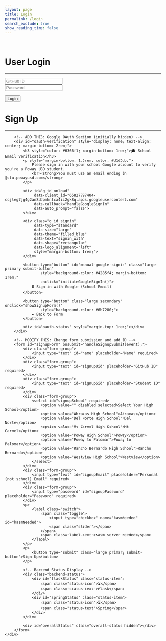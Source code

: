 ```yaml
---
layout: page
title: Login
permalink: /login
search_exclude: true
show_reading_time: false
---
```

<br>

<script src="https://accounts.google.com/gsi/client" async defer></script>

<div class="login-container">
    <!-- Python Login Form -->
    <div class="login-card">
        <h1 id="pythonTitle">User Login</h1>
        <hr>
        <form id="pythonForm" onsubmit="loginBoth(); return false;">
            <div class="form-group">
                <input type="text" id="uid" placeholder="GitHub ID" required>
            </div>
            <div class="form-group">
                <input type="password" id="password" placeholder="Password" required>
            </div>
            <p>
                <button type="submit" class="large primary submit-button">Login</button>
            </p>
            <p id="message" style="color: red;"></p>
        </form>
    </div>
    <div class="signup-card">
        <h1 id="signupTitle">Sign Up</h1>
        <hr>
        
        <!-- ADD THIS: Google OAuth Section (initially hidden) -->
        <div id="oauth-verification" style="display: none; text-align: center; margin-bottom: 2rem;">
            <h3 style="color: #6366f1; margin-bottom: 1rem;">🎓 School Email Verification</h3>
            <p style="margin-bottom: 1.5rem; color: #d1d5db;">
                Please sign in with your school Google account to verify you're a Poway USD student.
                <br><strong>You must use an email ending in @stu.powayusd.com</strong>
            </p>
            
            <div id="g_id_onload"
                 data-client_id="65827797404-ccjleg7jg4g2an8ddpmhnlca4ii2gk8q.apps.googleusercontent.com"
                 data-callback="handleGoogleSignIn"
                 data-auto_prompt="false">
            </div>
            
            <div class="g_id_signin" 
                 data-type="standard"
                 data-size="large"
                 data-theme="filled_blue"
                 data-text="signin_with"
                 data-shape="rectangular"
                 data-logo_alignment="left"
                 style="margin-bottom: 1rem;">
            </div>
            
            <button type="button" id="manual-google-signin" class="large primary submit-button" 
                    style="background-color: #4285f4; margin-bottom: 1rem;" 
                    onclick="initiateGoogleSignIn()">
                🔒 Sign in with Google (School Email)
            </button>
            
            <button type="button" class="large secondary" onclick="showSignupForm()" 
                    style="background-color: #6b7280;">
                ← Back to Form
            </button>
            
            <div id="oauth-status" style="margin-top: 1rem;"></div>
        </div>
        
        <!-- MODIFY THIS: Change form submission and add ID -->
        <form id="signupForm" onsubmit="handleSignupSubmit(event);">
            <div class="form-group">
                <input type="text" id="name" placeholder="Name" required>
            </div>
            <div class="form-group">
                <input type="text" id="signupUid" placeholder="GitHub ID" required>
            </div>
            <div class="form-group">
                <input type="text" id="signupSid" placeholder="Student ID" required>
            </div>
            <div class="form-group">
                <select id="signupSchool" required>
                    <option value="" disabled selected>Select Your High School</option>
                    <option value="Abraxas High School">Abraxas</option>
                    <option value="Del Norte High School">Del Norte</option>
                    <option value="Mt Carmel High School">Mt Carmel</option>
                    <option value="Poway High School">Poway</option>
                    <option value="Poway to Palomar">Poway to Palomar</option>
                    <option value="Rancho Bernardo High School">Rancho Bernardo</option>
                    <option value="Westview High School">Westview</option>
                </select>
            </div>
            <div class="form-group">
                <input type="text" id="signupEmail" placeholder="Personal (not school) Email" required>
            </div>
            <div class="form-group">
                <input type="password" id="signupPassword" placeholder="Password" required>
            </div>
            <p>
                <label class="switch">
                    <span class="toggle">
                        <input type="checkbox" name="kasmNeeded" id="kasmNeeded">
                        <span class="slider"></span>
                    </span>
                    <span class="label-text">Kasm Server Needed</span>
                </label>
            </p>
            <p>
                <button type="submit" class="large primary submit-button">Sign Up</button>
            </p>
            
            <!-- Backend Status Display -->
            <div class="backend-status">
                <div id="flaskStatus" class="status-item">
                    <span class="status-icon">⏳</span>
                    <span class="status-text">Flask</span>
                </div>
                <div id="springStatus" class="status-item">
                    <span class="status-icon">⏳</span>
                    <span class="status-text">Spring</span>
                </div>
            </div>
            
            <div id="overallStatus" class="overall-status hidden"></div>
        </form>
    </div>
</div>

<style>
.oauth-error {
    background-color: #dc2626;
    color: white;
    padding: 0.75rem;
    border-radius: 0.5rem;
    margin: 1rem 0;
}

.oauth-success {
    background-color: #16a34a;
    color: white;
    padding: 0.75rem;
    border-radius: 0.5rem;
    margin: 1rem 0;
}

.secondary {
    background-color: #6b7280 !important;
    color: white;
}

.secondary:hover {
    background-color: #5a6272 !important;
}
</style>

<script type="module">
    import { login, pythonURI, javaURI, fetchOptions } from '{{site.baseurl}}/assets/js/api/config.js';
    
    let signupFormData = {};
    let verifiedSchoolEmail = null;
    const GOOGLE_CLIENT_ID = "65827797404-ccjleg7jg4g2an8ddpmhnlca4ii2gk8q.apps.googleusercontent.com";
    
    // Backend status management
    function updateBackendStatus(backend, status, message = '') {
        const element = document.getElementById(`${backend}Status`);
        const icon = element.querySelector('.status-icon');
        const text = element.querySelector('.status-text');
        
        // Remove existing status classes
        element.classList.remove('pending', 'success', 'error');
        
        switch(status) {
            case 'pending':
                element.classList.add('pending');
                icon.textContent = '⏳';
                text.textContent = backend.charAt(0).toUpperCase() + backend.slice(1);
                break;
            case 'success':
                element.classList.add('success');
                icon.textContent = '✅';
                text.textContent = `${backend.charAt(0).toUpperCase() + backend.slice(1)} ✓`;
                break;
            case 'error':
                element.classList.add('error');
                icon.textContent = '❌';
                text.textContent = `${backend.charAt(0).toUpperCase() + backend.slice(1)} ✗`;
                break;
        }
    }
    
    function updateOverallStatus() {
        const flaskEl = document.getElementById('flaskStatus');
        const springEl = document.getElementById('springStatus');
        const overallEl = document.getElementById('overallStatus');
        
        const flaskSuccess = flaskEl.classList.contains('success');
        const springSuccess = springEl.classList.contains('success');
        const flaskError = flaskEl.classList.contains('error');
        const springError = springEl.classList.contains('error');
        
        overallEl.classList.remove('hidden', 'success', 'partial', 'error');
        
        if (flaskSuccess && springSuccess) {
            overallEl.classList.add('success');
            overallEl.textContent = '🎉 Account created on both backends! You can now login.';
        } else if (flaskSuccess && springError) {
            overallEl.classList.add('partial');
            overallEl.textContent = '⚠️ Flask account created successfully! Spring failed but you can still login.';
        } else if (flaskError && springSuccess) {
            overallEl.classList.add('partial');
            overallEl.textContent = '⚠️ Spring account created! Flask failed - please try again.';
        } else if (flaskError && springError) {
            overallEl.classList.add('error');
            overallEl.textContent = '💥 Both backends failed. Please check your information and try again.';
        }
    }
    
    window.handleSignupSubmit = function(event) {
        event.preventDefault();
        
        // Validate form
        const form = document.getElementById('signupForm');
        if (!form.checkValidity()) {
            form.reportValidity();
            return;
        }
        
        // Store form data
        signupFormData = {
            name: document.getElementById("name").value,
            uid: document.getElementById("signupUid").value,
            sid: document.getElementById("signupSid").value,
            school: document.getElementById("signupSchool").value,
            email: document.getElementById("signupEmail").value,
            password: document.getElementById("signupPassword").value,
            kasm_server_needed: document.getElementById("kasmNeeded").checked,
        };
        
        // Show OAuth verification
        showOAuthVerification();
    }
    
    function showOAuthVerification() {
        document.getElementById('signupForm').style.display = 'none';
        document.getElementById('oauth-verification').style.display = 'block';
    }
    
    window.showSignupForm = function() {
        document.getElementById('oauth-verification').style.display = 'none';
        document.getElementById('signupForm').style.display = 'block';
        clearOAuthStatus();
    }
    
    function clearOAuthStatus() {
        document.getElementById('oauth-status').innerHTML = '';
    }
    
    function showOAuthStatus(message, isError = false) {
        const statusDiv = document.getElementById('oauth-status');
        statusDiv.innerHTML = `<div class="${isError ? 'oauth-error' : 'oauth-success'}">${message}</div>`;
    }
    
    window.handleGoogleSignIn = function(response) {
        try {
            const userInfo = parseJwt(response.credential);
            const email = userInfo.email;
            
            if (!email.endsWith('@stu.powayusd.com')) {
                showOAuthStatus('❌ You must use your school email address ending with @stu.powayusd.com', true);
                return;
            }
            
            verifiedSchoolEmail = email;
            showOAuthStatus(`✅ School email verified: ${email}`);
            
            setTimeout(() => {
                document.getElementById('oauth-verification').style.display = 'none';
                document.getElementById('signupForm').style.display = 'block';
                
                console.log("About to call signup() with stored data:", signupFormData);
                console.log("pythonURI:", pythonURI);


                signup();
            }, 1500);
            
        } catch (error) {
            console.error("Error handling Google Sign-In:", error);
            showOAuthStatus('❌ Error processing Google Sign-In. Please try again.', true);
        }
    }
    
    window.initiateGoogleSignIn = function() {
        if (window.google && window.google.accounts) {
            window.google.accounts.id.prompt();
        } else {
            showOAuthStatus('❌ Google Sign-In not loaded. Please refresh the page and try again.', true);
        }
    }
    
    function parseJwt(token) {
        const base64Url = token.split('.')[1];
        const base64 = base64Url.replace(/-/g, '+').replace(/_/g, '/');
        const jsonPayload = decodeURIComponent(atob(base64).split('').map(function(c) {
            return '%' + ('00' + c.charCodeAt(0).toString(16)).slice(-2);
        }).join(''));
        return JSON.parse(jsonPayload);
    }
    
    window.addEventListener('load', function() {
        if (window.google && window.google.accounts) {
            window.google.accounts.id.initialize({
                client_id: GOOGLE_CLIENT_ID,
                callback: handleGoogleSignIn
            });
        }
    });
    
    // Function to handle both Python and Java login simultaneously
    window.loginBoth = function () {
    javaLogin();  // Call Java login
    pythonLogin();
};
    // Function to handle Python login
    window.pythonLogin = function () {
        const options = {
            URL: `${pythonURI}/api/authenticate`,
            callback: pythonDatabase,
            message: "message",
            method: "POST",
            cache: "no-cache",
            body: {
                uid: document.getElementById("uid").value,
                password: document.getElementById("password").value,
            }
        };
        login(options);
    }
    // Function to handle Java login
    window.javaLogin = function () {
    const loginURL = `${javaURI}/authenticate`;
    const databaseURL = `${javaURI}/api/person/get`;
    const signupURL = `${javaURI}/api/person/create`;
    const userCredentials = JSON.stringify({
        uid: document.getElementById("uid").value,
        password: document.getElementById("password").value,
    });
    const loginOptions = {
        ...fetchOptions,
        method: "POST",
        body: userCredentials,
    };
    console.log("Attempting Java login...");
    fetch(loginURL, loginOptions)
        .then(response => {
            if (!response.ok) {
                throw new Error("Invalid login");
            }
            return response.json();
        })
        .then(data => {
            console.log("Login successful!", data);
            window.location.href = '{{site.baseurl}}/profile';
            // Fetch database after login success using fetchOptions
            return fetch(databaseURL, fetchOptions);
        })
        .then(response => {
            if (!response.ok) {
                throw new Error(`Spring server response: ${response.status}`);
            }
            return response.json();
        })
        .then(data => {
            console.log("Java database response:", data);
        })
        .catch(error => {
            console.error("Login failed:", error.message);
            // If login fails, attempt account creation
            if (error.message === "Invalid login") {
                // alert("Login for Spring failed. Creating a new Java account...");
                const signupData = JSON.stringify({
                    uid: document.getElementById("uid").value,
                    sid: "0000000",
                    email: document.getElementById("uid").value + "@gmail.com",
                    dob: "11-01-2024", // Static date, can be modified
                    name: document.getElementById("uid").value,
                    password: document.getElementById("password").value,
                    kasmServerNeeded: false,
                });
                const signupOptions = {
                    ...fetchOptions,
                    method: "POST",
                    body: signupData,
                };
                fetch(signupURL, signupOptions)
                    .then(signupResponse => {
                        if (!signupResponse.ok) {
                            throw new Error("Account creation failed!");
                        }
                        return signupResponse.json();
                    })
                    .then(signupResult => {
                        console.log("Account creation successful!", signupResult);
                        // alert("Account Creation Successful. Logging you into Flask/Spring!");
                        // Retry login after account creation
                        return fetch(loginURL, loginOptions);
                    })
                    .then(newLoginResponse => {
                        if (!newLoginResponse.ok) {
                            throw new Error("Login failed after account creation");
                        }
                        console.log("Login successful after account creation!");
                        // Fetch database after successful login
                        return fetch(databaseURL, fetchOptions);
                    })
                    .then(response => {
                        if (!response.ok) {
                            throw new Error(`Spring server response: ${response.status}`);
                        }
                        return response.json();
                    })
                    .then(data => {
                        console.log("Java database response:", data);
                    })
                    .catch(newLoginError => {
                        console.error("Error after account creation:", newLoginError.message);
                    });
            } else {
                console.log("Logged in!");
            }
        });
};
    // Function to fetch and display Python data
    function pythonDatabase() {
        const URL = `${pythonURI}/api/id`;
        fetch(URL, fetchOptions)
            .then(response => {
                if (!response.ok) {
                    throw new Error(`Flask server response: ${response.status}`);
                }
                return response.json();
            })
            .then(data => {
                window.location.href = '{{site.baseurl}}/profile';
            })
            .catch(error => {
                document.getElementById("message").textContent = `Error: ${error.message}`;
            });
    }  
    window.signup = function () {
        const signupButton = document.querySelector(".signup-card button");
        // Disable the button and change its color
        signupButton.disabled = true;
        signupButton.classList.add("disabled");
        // Reset status indicators
        updateBackendStatus('flask', 'pending');
        updateBackendStatus('spring', 'pending');
        document.getElementById('overallStatus').classList.add('hidden');
        
        const data = signupFormData && Object.keys(signupFormData).length > 0 ? signupFormData : {
            name: document.getElementById("name").value,
            uid: document.getElementById("signupUid").value,
            sid: document.getElementById("signupSid").value,
            school: document.getElementById("signupSchool").value,
            email: document.getElementById("signupEmail").value,
            password: document.getElementById("signupPassword").value,
            kasm_server_needed: document.getElementById("kasmNeeded").checked,
        };
        
        const signupDataJava = {
            uid: data.uid,
            sid: data.sid,
            email: data.email,
            dob: "11-01-2024",
            name: data.name,
            password: data.password,
            kasmServerNeeded: data.kasm_server_needed,
        };
        
        if (verifiedSchoolEmail) {
            console.log("Account created with verified school email:", verifiedSchoolEmail);
        }
        
        console.log("Sending this data to Flask:", JSON.stringify(data, null, 2));
        console.log("Request URL:", `${pythonURI}/api/user`);    

        // Flask Backend Request
        const flaskPromise = fetch(`${pythonURI}/api/user`, {
            method: "POST",
            headers: {
                "Content-Type": "application/json"
            },
            body: JSON.stringify(data)
        })
        .then(response => {
            if (response.ok) {
                updateBackendStatus('flask', 'success');
                return response.json();
            } else {
                return response.text().then(errorText => {
                    console.log("Flask error details:", errorText);
                    throw new Error(`Flask: ${response.status} - ${errorText}`);
                });
            }
        })
        .catch(error => {
            console.error("Flask signup error:", error);
            updateBackendStatus('flask', 'error');
            throw error;
        });
        
        // Spring Backend Request
        const springPromise = fetch(`${javaURI}/api/person/create`, {
            method: "POST",
            headers: {
                "Content-Type": "application/json"
            },
            body: JSON.stringify(signupDataJava)
        })
        .then(response => {
            if (response.ok) {
                updateBackendStatus('spring', 'success');
                return response.json();
            } else {
                throw new Error(`Spring: ${response.status}`);
            }
        })
        .catch(error => {
            console.error("Spring signup error:", error);
            updateBackendStatus('spring', 'error');
            throw error;
        });
        
        // Handle both requests
        Promise.allSettled([flaskPromise, springPromise])
            .then(results => {
                const [flaskResult, springResult] = results;
                
                console.log("Flask result:", flaskResult);
                console.log("Spring result:", springResult);
                
                // Update overall status after both complete
                setTimeout(updateOverallStatus, 500);
                
                // Re-enable button
                signupButton.disabled = false;
                signupButton.classList.remove("disabled");
            });
    }
    function javaDatabase() {
        const URL = `${javaURI}/api/person/get`;
        fetch(URL, fetchOptions)
            .then(response => {
                if (!response.ok) {
                    throw new Error(`Spring server response: ${response.status}`);
                }
                return response.json();
            })
            .catch(error => {
                console.error("Java Database Error:", error);
            });
    }
</script>
